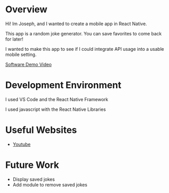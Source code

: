 # Overview

Hi! Im Joseph, and I wanted to create a mobile app in React Native.

This app is a random joke generator. You can save favorites to come back for later!

I wanted to make this app to see if I could integrate API usage into a usable mobile setting.

[Software Demo Video](https://youtu.be/CAVuBNkPGvY)

# Development Environment

I used VS Code and the React Native Framework

I used javascript with the React Native Libraries

# Useful Websites

* [Youtube](https://www.youtube.com)

# Future Work
* Display saved jokes
* Add module to remove saved jokes

